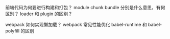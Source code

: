 前端代码为何要进行构建和打包？
module chunk bundle 分别是什么意思，有何区别？
loader 和 plugin 的区别？

webpack 如何实现懒加载？
webpack 常见性能优化
babel-runtime 和 babel-polyfill 的区别

